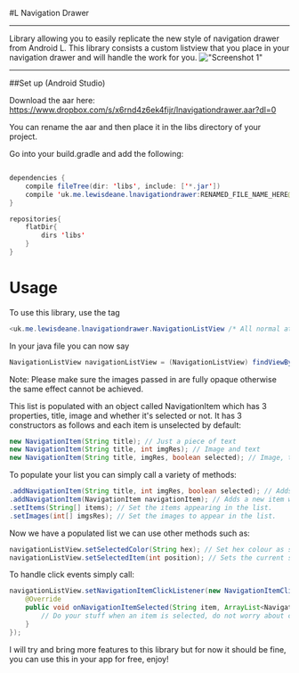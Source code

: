 #L Navigation Drawer
* * *

Library allowing you to easily replicate the new style of navigation drawer from Android L. This library consists a custom listview that you place in your navigation drawer and will handle the work for you.
!["Screenshot 1"](https://github.com/lewisjdeane/L-Navigation-Drawer/raw/master/app/src/main/res/screenshots/img.png)

* * *

##Set up (Android Studio)

Download the aar here: https://www.dropbox.com/s/x6rnd4z6ek4fijr/lnavigationdrawer.aar?dl=0

You can rename the aar and then place it in the libs directory of your project.

Go into your build.gradle and add the following:
```java

dependencies {
    compile fileTree(dir: 'libs', include: ['*.jar'])
    compile 'uk.me.lewisdeane.lnavigationdrawer:RENAMED_FILE_NAME_HERE@aar'
}

repositories{
    flatDir{
        dirs 'libs'
    }
}

```

# Usage

To use this library, use the tag
```java
<uk.me.lewisdeane.lnavigationdrawer.NavigationListView /* All normal attributes here */ />
```

In your java file you can now say

```java
NavigationListView navigationListView = (NavigationListView) findViewById(R.id.ID_OF_XML_LIST);
```

Note: Please make sure the images passed in are fully opaque otherwise the same effect cannot be achieved.

This list is populated with an object called NavigationItem which has 3 properties, title, image and whether it's selected or not.
It has 3 constructors as follows and each item is unselected by default:
```java
new NavigationItem(String title); // Just a piece of text
new NavigationItem(String title, int imgRes); // Image and text
new NavigationItem(String title, imgRes, boolean selected); // Image, text and ability to set selected.
```

To populate your list you can simply call a variety of methods:
```java
.addNavigationItem(String title, int imgRes, boolean selected); // Adds a new item with specified properties from parameters.
.addNavigationItem(NavigationItem navigationItem); // Adds a new item with specified properties.
.setItems(String[] items); // Set the items appearing in the list.
.setImages(int[] imgsRes); // Set the images to appear in the list.
```

Now we have a populated list we can use other methods such as:
```java
navigationListView.setSelectedColor(String hex); // Set hex colour as selected colour
navigationListView.setSelectedItem(int position); // Sets the current selected item to one specified in parameter.
```

To handle click events simply call:
```java
navigationListView.setNavigationItemClickListener(new NavigationItemClickListener(){
    @Override
    public void onNavigationItemSelected(String item, ArrayList<NavigationItem> items, int position){
        // Do your stuff when an item is selected, do not worry about changing the colour or anything as it is handled for you.
    }
});
```

I will try and bring more features to this library but for now it should be fine, you can use this in your app for free, enjoy!
